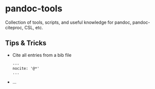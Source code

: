 # pandoc-tools

Collection of tools, scripts, and useful knowledge for pandoc, pandoc-citeproc, CSL, etc.

## Tips & Tricks

- Cite all entries from a bib file
  ~~~
  ---
  nocite: '@*'
  ...
  ~~~
- …
